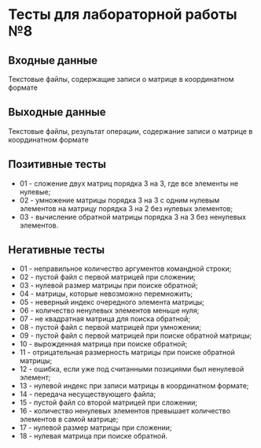 # Тесты для лабораторной работы №8

## Входные данные

Текстовые файлы, содержащие записи о матрице в координатном формате

## Выходные данные

Текстовые файлы, результат операции, содержание записи о матрице в координатном формате

## Позитивные тесты

- 01 - сложение двух матриц порядка 3 на 3, где все элементы не нулевые;
- 02 - умножение матрицы порядка 3 на 3 с одним нулевым элементов на матрицу порядка 3 на 2 без нулевых элементов;
- 03 - вычисление обратной матрицы порядка 3 на 3 без ненулевых элементов.

## Негативные тесты

- 01 - неправильное количество аргументов командной строки;
- 02 - пустой файл с первой матрицей при сложении;
- 03 - нулевой размер матрицы при поиске обратной;
- 04 - матрицы, которые невозможно перемножить;
- 05 - неверный индекс очередного элемента матрицы;
- 06 - количество ненулевых элементов меньше нуля;
- 07 - не квадратная матрица для поиска обратной;
- 08 - пустой файл с первой матрицей при умножении;
- 09 - пустой файл с первой матрицей при поиске обратной матрицы;
- 10 - вырожденная матрица при поиске обратной;
- 11 - отрицательная размерность матрицы при поиске обратной матрицы;
- 12 - ошибка, если уже под считанными позициями был ненулевой элемент;
- 13 - нулевой индекс при записи матрицы в координатном формате;
- 14 - передача несуществующего файла;
- 15 - пустой файл со второй матрицей при сложении;
- 16 - количество ненулевых элементов превышает количество элементов в самой матрице;
- 17 - нулевой размер матрицы при сложении;
- 18 - нулевая матрица при поиске обратной.
